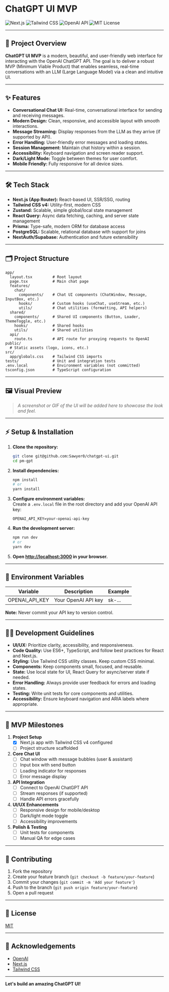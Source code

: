 # ChatGPT UI MVP

![Next.js](https://img.shields.io/badge/Next.js-000?logo=nextdotjs&logoColor=fff&style=flat-square)
![Tailwind CSS](https://img.shields.io/badge/Tailwind_CSS-38B2AC?logo=tailwindcss&logoColor=fff&style=flat-square)
![OpenAI API](https://img.shields.io/badge/OpenAI-412991?logo=openai&logoColor=fff&style=flat-square)
![MIT License](https://img.shields.io/badge/License-MIT-green.svg)

---

## 🚀 Project Overview

**ChatGPT UI MVP** is a modern, beautiful, and user-friendly web interface for interacting with the OpenAI ChatGPT API. The goal is to deliver a robust MVP (Minimum Viable Product) that enables seamless, real-time conversations with an LLM (Large Language Model) via a clean and intuitive UI.

---

## ✨ Features

- **Conversational Chat UI:** Real-time, conversational interface for sending and receiving messages.
- **Modern Design:** Clean, responsive, and accessible layout with smooth interactions.
- **Message Streaming:** Display responses from the LLM as they arrive (if supported by API).
- **Error Handling:** User-friendly error messages and loading states.
- **Session Management:** Maintain chat history within a session.
- **Accessibility:** Keyboard navigation and screen reader support.
- **Dark/Light Mode:** Toggle between themes for user comfort.
- **Mobile Friendly:** Fully responsive for all device sizes.

---

## 🛠️ Tech Stack

- **Next.js (App Router):** React-based UI, SSR/SSG, routing
- **Tailwind CSS v4:** Utility-first, modern CSS
- **Zustand:** Scalable, simple global/local state management
- **React Query:** Async data fetching, caching, and server state management
- **Prisma:** Type-safe, modern ORM for database access
- **PostgreSQL:** Scalable, relational database with support for joins
- **NextAuth/Supabase:** Authentication and future extensibility

---

## 🗂️ Project Structure

```
app/
  layout.tsx         # Root layout
  page.tsx           # Main chat page
  features/
    chat/
      components/    # Chat UI components (ChatWindow, Message, InputBox, etc.)
      hooks/         # Custom hooks (useChat, useStream, etc.)
      utils/         # Chat utilities (formatting, API helpers)
  shared/
    components/      # Shared UI components (Button, Loader, ThemeToggle, etc.)
    hooks/           # Shared hooks
    utils/           # Shared utilities
  api/
    route.ts         # API route for proxying requests to OpenAI 
public/
  # Static assets (logo, icons, etc.)
src/
  app/globals.css    # Tailwind CSS imports
tests/               # Unit and integration tests
.env.local           # Environment variables (not committed)
tsconfig.json        # TypeScript configuration
```

---

## 🖼️ Visual Preview

> _A screenshot or GIF of the UI will be added here to showcase the look and feel._

---

## ⚡ Setup & Installation

1. **Clone the repository:**
   ```bash
   git clone git@github.com:Sawyer0/chatgpt-ui.git
   cd pm-gpt
   ```

2. **Install dependencies:**
   ```bash
   npm install
   # or
   yarn install
   ```

3. **Configure environment variables:**  
   Create a `.env.local` file in the root directory and add your OpenAI API key:
   ```
   OPENAI_API_KEY=your-openai-api-key
   ```

4. **Run the development server:**
   ```bash
   npm run dev
   # or
   yarn dev
   ```

5. **Open [http://localhost:3000](http://localhost:3000) in your browser.**

---

## 🔑 Environment Variables

| Variable         | Description                | Example                |
|------------------|---------------------------|------------------------|
| OPENAI_API_KEY   | Your OpenAI API key       | sk-...                 |

**Note:** Never commit your API key to version control.

---

## 🧑‍💻 Development Guidelines

- **UI/UX:** Prioritize clarity, accessibility, and responsiveness.
- **Code Quality:** Use ES6+, TypeScript, and follow best practices for React and Next.js.
- **Styling:** Use Tailwind CSS utility classes. Keep custom CSS minimal.
- **Components:** Keep components small, focused, and reusable.
- **State:** Use local state for UI, React Query for async/server state if needed.
- **Error Handling:** Always provide user feedback for errors and loading states.
- **Testing:** Write unit tests for core components and utilities.
- **Accessibility:** Ensure keyboard navigation and ARIA labels where appropriate.

---

## 🎯 MVP Milestones

1. **Project Setup**
   - [X] Next.js app with Tailwind CSS v4 configured
   - [ ] Project structure scaffolded

2. **Core Chat UI**
   - [ ] Chat window with message bubbles (user & assistant)
   - [ ] Input box with send button
   - [ ] Loading indicator for responses
   - [ ] Error message display

3. **API Integration**
   - [ ] Connect to OpenAI ChatGPT API
   - [ ] Stream responses (if supported)
   - [ ] Handle API errors gracefully

4. **UI/UX Enhancements**
   - [ ] Responsive design for mobile/desktop
   - [ ] Dark/light mode toggle
   - [ ] Accessibility improvements

5. **Polish & Testing**
   - [ ] Unit tests for components
   - [ ] Manual QA for edge cases

---

## 🤝 Contributing

1. Fork the repository
2. Create your feature branch (`git checkout -b feature/your-feature`)
3. Commit your changes (`git commit -m 'Add your feature'`)
4. Push to the branch (`git push origin feature/your-feature`)
5. Open a pull request

---

## 📄 License

[MIT](LICENSE)

---

## 🙏 Acknowledgements

- [OpenAI](https://openai.com/)
- [Next.js](https://nextjs.org/)
- [Tailwind CSS](https://tailwindcss.com/)

---

**Let's build an amazing ChatGPT UI!**
